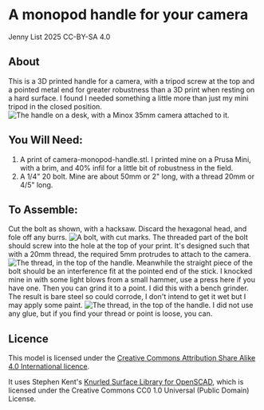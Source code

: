 # A monopod handle for your camera

Jenny List 2025
CC-BY-SA 4.0

## About

This is a 3D printed handle for a camera, with a tripod screw at the top and a pointed metal end for greater robustness than a 3D print when resting on a hard surface. I found I needed something a little more than just my mini tripod in the closed position.
![The handle on a desk, with a Minox 35mm camera attached to it.](img/monopod-with-handle.jpg)

## You Will Need:

1. A print of camera-monopod-handle.stl. I printed mine on a Prusa Mini, with a brim, and 40% infil for a little bit of robustness in the field.
2. A 1/4" 20 bolt. Mine are about 50mm or 2" long, with a thread 20mm or 4/5" long.

## To Assemble:

Cut the bolt as shown, with a hacksaw. Discard the hexagonal head, and fole off any burrs.
![A bolt, with cut marks.](img/bolt.jpg)
The threaded part of the bolt should screw into the hole at the top of your print. It's designed such that with a 20mm thread, the required 5mm protrudes to attach to the camera.
![The thread, in the top of the handle.](img/monopod-thread.jpg)
Meanwhile the straight piece of the bolt should be an interference fit at the pointed end of the stick. I knocked mine in with some light blows from a small hammer, use a press here if you have one. Then you can grind it to a point. I did this with a bench grinder. The result is bare steel so could corrode, I don't intend to get it wet but I may apply some paint.
![The thread, in the top of the handle.](img/monopod-point.jpg)
I did not use any glue, but if you find your thread or point is loose, you can.

## Licence

This model is licensed under the [Creative Commons Attribution Share Alike 4.0 International licence](license.md).

It uses Stephen Kent's [Knurled Surface Library for OpenSCAD](https://github.com/smkent/knurled-openscad), which is licensed under the Creative Commons CC0 1.0 Universal (Public Domain) License.

